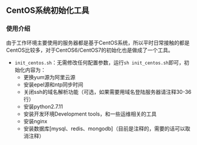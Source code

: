 ## CentOS系统初始化工具

### 使用介绍

由于工作环境主要使用的服务器都是基于CentOS系统，所以平时日常接触的都是CentOS比较多，对于CentOS6/CentOS7的初始化也是做成了一个工具。

- `init_centos.sh`：无需修改任何配置参数，运行`sh init_centos.sh`即可，初始化内容为：
  - 更换yum源为阿里云源
  - 安装epel源和ntp同步时间
  - 关闭ssh的域名解析功能（可选，如果需要用域名登陆服务器请注释30-36行）
  - 安装python2.7.11
  - 安装开发环境Development tools，和一些运维相关的工具
  - 安装nginx
  - 安装数据库[mysql、redis、mongodb]（目前是注释的，需要的话可以取消注释）


